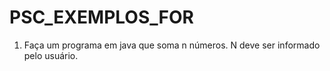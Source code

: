 # PSC_EXEMPLOS_FOR

1) Faça um programa em java que soma n números. N deve ser informado pelo usuário.
